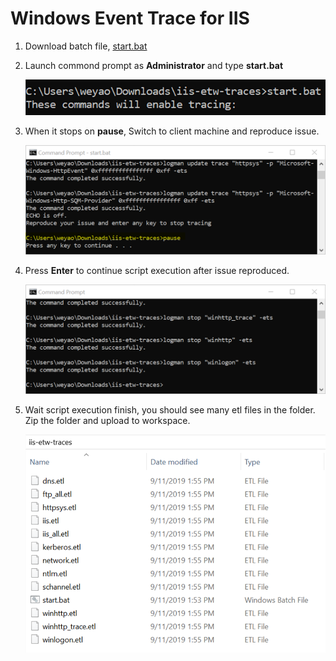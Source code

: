 # Windows Event Trace for IIS

1. Download batch file, [start.bat](/IIS/Scripts/start.bat)

1. Launch commond prompt as **Administrator** and type **start.bat**

    ![](/IIS/images/IISETW1.png)

1. When it stops on **pause**, Switch to client machine and reproduce issue.

    ![](/IIS/images/IISETW2.png)

1. Press **Enter** to continue script execution after issue reproduced. 

    ![](/IIS/images/IISETW3.png)

1. Wait script execution finish, you should see many etl files in the folder. Zip the folder and upload to workspace.

    ![](/IIS/images/IISETW4.png)
